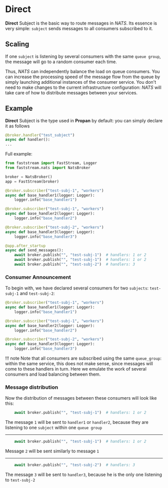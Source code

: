 # Direct

**Direct** Subject is the basic way to route messages in *NATS*. Its essence is very simple:
`subject` sends messages to all consumers subscribed to it.

## Scaling

If one `subject` is listening by several consumers with the same `queue group`, the message will go to a random consumer each time.

Thus, *NATS* can independently balance the load on queue consumers. You can increase the processing speed of the message flow from the queue by simply launching additional instances of the consumer service. You don't need to make changes to the current infrastructure configuration: *NATS* will take care of how to distribute messages between your services.

## Example

**Direct** Subject is the type used in **Propan** by default: you can simply declare it as follows

```python
@broker.handler("test_subject")
async def handler():
...
```

Full example:

```python linenums="1"
from faststream import FastStream, Logger
from faststream.nats import NatsBroker

broker = NatsBroker()
app = FastStream(broker)

@broker.subscriber("test-subj-1", "workers")
async def base_handler1(logger: Logger):
    logger.info("base_handler1")

@broker.subscriber("test-subj-1", "workers")
async def base_handler2(logger: Logger):
    logger.info("base_handler2")

@broker.subscriber("test-subj-2", "workers")
async def base_handler3(logger: Logger):
    logger.info("base_handler3")

@app.after_startup
async def send_messages():
    await broker.publish("", "test-subj-1")  # handlers: 1 or 2
    await broker.publish("", "test-subj-1")  # handlers: 1 or 2
    await broker.publish("", "test-subj-2")  # handlers: 3
```

### Consumer Announcement

To begin with, we have declared several consumers for two `subjects`: `test-subj-1` and `test-subj-2`:

```python linenums="7" hl_lines="1 5 9"
@broker.subscriber("test-subj-1", "workers")
async def base_handler1(logger: Logger):
    logger.info("base_handler1")

@broker.subscriber("test-subj-1", "workers")
async def base_handler2(logger: Logger):
    logger.info("base_handler2")

@broker.subscriber("test-subj-2", "workers")
async def base_handler3(logger: Logger):
    logger.info("base_handler3")
```

!!! note
    Note that all consumers are subscribed using the same `queue_group`: within the same service, this does not make sense, since messages will come to these handlers in turn.
    Here we emulate the work of several consumers and load balancing between them.

### Message distribution

Now the distribution of messages between these consumers will look like this:

```python
    await broker.publish("", "test-subj-1")  # handlers: 1 or 2
```

The message `1` will be sent to `handler1` or `handler2`, because they are listening to one `subject` within one `queue group`

---

```python
    await broker.publish("", "test-subj-1")  # handlers: 1 or 2
```

Message `2` will be sent similarly to message `1`

---

```python
    await broker.publish("", "test-subj-2")  # handlers: 3
```

The message `3` will be sent to `handler3`, because he is the only one listening to `test-subj-2`
